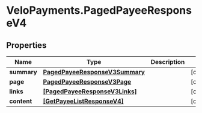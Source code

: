 # VeloPayments.PagedPayeeResponseV4

## Properties

Name | Type | Description | Notes
------------ | ------------- | ------------- | -------------
**summary** | [**PagedPayeeResponseV3Summary**](PagedPayeeResponseV3Summary.md) |  | [optional] 
**page** | [**PagedPayeeResponseV3Page**](PagedPayeeResponseV3Page.md) |  | [optional] 
**links** | [**[PagedPayeeResponseV3Links]**](PagedPayeeResponseV3Links.md) |  | [optional] 
**content** | [**[GetPayeeListResponseV4]**](GetPayeeListResponseV4.md) |  | [optional] 


